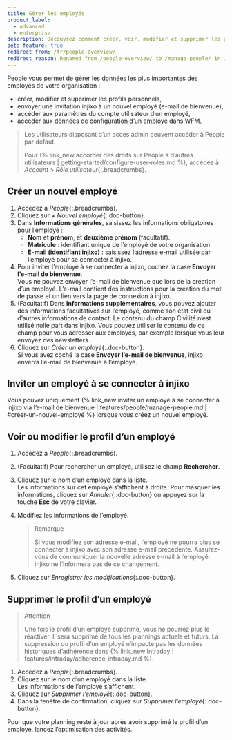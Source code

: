 ```yaml
---
title: Gérer les employés
product_label:
  - advanced
  - enterprise
description: Découvrez comment créer, voir, modifier et supprimer les profils des employés.
beta-feature: true
redirect_from: /fr/people-overview/
redirect_reason: Renamed from /people-overview/ to /manage-people/ in Jan 2023
---
```


People vous permet de gérer les données les plus importantes des employés de votre organisation&nbsp;:

- créer, modifier et supprimer les profils personnels,
- envoyer une invitation injixo à un nouvel employé (e-mail de bienvenue),
- accéder aux paramètres du compte utilisateur d’un employé,
- accéder aux données de configuration d’un employé dans WFM.

> Les utilisateurs disposant d’un accès admin peuvent accéder à People par défaut.
>
> Pour {% link_new accorder des droits sur People à d’autres utilisateurs | getting-started/configure-user-roles.md %}, accédez à _Account > Rôle utilisateur_{:.breadcrumbs}.

## Créer un nouvel employé

1. Accédez à _People_{:.breadcrumbs}.
2. Cliquez sur _\+ Nouvel employé_{:.doc-button}.
3. Dans **Informations générales**, saisissez les informations obligatoires pour l’employé&nbsp;:
   - **Nom** et **prénom**, et **deuxième prénom** (facultatif). 
   - **Matricule**&nbsp;: identifiant unique de l’employé de votre organisation.
   - **E-mail (identifiant injixo)**&nbsp;: saisissez l’adresse e-mail utilisée par l’employé pour se connecter à injixo.
4. Pour inviter l’employé à se connecter à injixo, cochez la case **Envoyer l’e-mail de bienvenue**.  
   Vous ne pouvez envoyer l’e-mail de bienvenue que lors de la création d’un employé. L’e-mail contient des instructions pour la création du mot de passe et un lien vers la page de connexion à injixo.
5. (Facultatif) Dans **Informations supplémentaires**, vous pouvez ajouter des informations facultatives sur l’employé, comme son état civil ou d’autres informations de contact.
Le contenu du champ Civilité n’est utilisé nulle part dans injixo. Vous pouvez utiliser le contenu de ce champ pour vous adresser aux employés, par exemple lorsque vous leur envoyez des newsletters.
6. Cliquez sur _Créer un employé_{:.doc-button}.  
   Si vous avez coché la case **Envoyer l’e-mail de bienvenue**, injixo enverra l’e-mail de bienvenue à l’employé.

## Inviter un employé à se connecter à injixo

Vous pouvez uniquement {% link_new inviter un employé à se connecter à injixo via l’e-mail de bienvenue | features/people/manage-people.md | #créer-un-nouvel-employé %} lorsque vous créez un nouvel employé.

## Voir ou modifier le profil d’un employé

1. Accédez à _People_{:.breadcrumbs}.
2. (Facultatif) Pour rechercher un employé, utilisez le champ **Rechercher**.
3. Cliquez sur le nom d’un employé dans la liste.  
   Les informations sur cet employé s’affichent à droite. Pour masquer les informations, cliquez sur _Annuler_{:.doc-button} ou appuyez sur la touche **Esc** de votre clavier.
4. Modifiez les informations de l’employé.

   > Remarque
   >
   > Si vous modifiez son adresse e-mail, l’employé ne pourra plus se connecter à injixo avec son adresse e-mail précédente. Assurez-vous de communiquer la nouvelle adresse e-mail à l’employé. injixo ne l’informera pas de ce changement.

5. Cliquez sur _Enregistrer les modifications_{:.doc-button}.

## Supprimer le profil d’un employé

> Attention
>
> Une fois le profil d’un employé supprimé, vous ne pourrez plus le réactiver. Il sera supprimé de tous les plannings actuels et futurs. La suppression du profil d’un employé n’impacte pas les données historiques d’adhérence dans {% link_new Intraday | features/intraday/adherence-intraday.md %}.

1. Accédez à _People_{:.breadcrumbs}.
2. Cliquez sur le nom d’un employé dans la liste.  
   Les informations de l’employé s’affichent.
3. Cliquez sur _Supprimer l’employé_{:.doc-button}.
4. Dans la fenêtre de confirmation, cliquez sur _Supprimer l’employé_{:.doc-button}.

Pour que votre planning reste à jour après avoir supprimé le profil d’un employé, lancez l’optimisation des activités.
